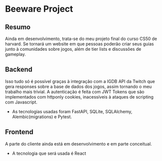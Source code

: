 # Beeware Project

## Resumo
Ainda em desenvolvimento, trata-se do meu projeto final do curso CS50 de harvard. Se tornará um website em que pessoas poderão criar seus guias junto à comunidades sobre jogos, além de tier lists e discussões de gameplay.

## Backend
Isso tudo só é possível graças à integração com a IGDB API da Twitch que gera responses sobre a base de dados dos jogos, assim tornando o meu trabalho mais trivial. A autenticação é feita com JWT Tokens que são implementados com httponly cookies, inacessíveis à ataques de scripting com Javascript.

- As tecnologias usadas foram FastAPI, SQLite, SQLAlchemy, Alembic(migrations) e Pytest.


## Frontend
A parte do cliente ainda está em desenvolvimento e em parte conceitual.

- A tecnologia que será usada é React
